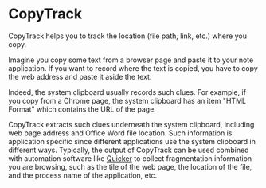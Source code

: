 # CopyTrack
CopyTrack helps you to track the location (file path, link, etc.) where you copy.

Imagine you copy some text from a browser page and paste it to your note application. If you want to record where the text is copied, you have to copy the web address and paste it aside the text.

Indeed, the system clipboard usually records such clues. For example, if you copy from a Chrome page, the system clipboard has an item "HTML Format" which contains the URL of the page. 

CopyTrack extracts such clues underneath the system clipboard, including web page address and Office Word file location. Such information is application specific since different applications use the system clipboard in different ways. Typically, the output of CopyTrack can be used combined with automation software like [Quicker](getquicker.net) to collect fragmentation information you are browsing, such as the tile of the web page, the location of the file, and the process name of the application, etc.

